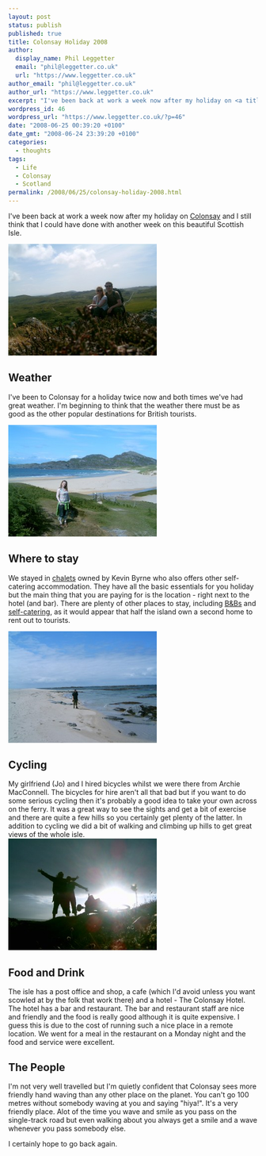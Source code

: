 ```yaml
---
layout: post
status: publish
published: true
title: Colonsay Holiday 2008
author:
  display_name: Phil Leggetter
  email: "phil@leggetter.co.uk"
  url: "https://www.leggetter.co.uk"
author_email: "phil@leggetter.co.uk"
author_url: "https://www.leggetter.co.uk"
excerpt: "I've been back at work a week now after my holiday on <a title=\"Colonsay\" href=\"http://www.colonsay.org.uk/\">Colonsay</a> and I still think that I could have done with another week on this beautiful Scottish Isle.\r\n\r\n<a href=\"https://www.leggetter.co.uk/wp-content/uploads/2008/06/suc31237.jpg\"><img class=\"aligncenter size-medium wp-image-47\" title=\"Jo and I on a hill on Colonsay\" src=\"https://www.leggetter.co.uk/wp-content/uploads/2008/06/suc31237-300x225.jpg\" alt=\"\" width=\"300\" height=\"225\" /></a>\r\n"
wordpress_id: 46
wordpress_url: "https://www.leggetter.co.uk/?p=46"
date: "2008-06-25 00:39:20 +0100"
date_gmt: "2008-06-24 23:39:20 +0100"
categories:
  - thoughts
tags:
  - Life
  - Colonsay
  - Scotland
permalink: /2008/06/25/colonsay-holiday-2008.html
---
```


<p>I've been back at work a week now after my holiday on <a title="Colonsay" href="http://www.colonsay.org.uk/">Colonsay</a> and I still think that I could have done with another week on this beautiful Scottish Isle.</p>
<p><a href="/wp-content/uploads/2008/06/suc31237.jpg"><img class="aligncenter size-medium wp-image-47" title="Jo and I on a hill on Colonsay" src="/wp-content/uploads/2008/06/suc31237-300x225.jpg" alt="" width="300" height="225" /></a><br />
<a id="more"></a><a id="more-46"></a></p>
<h2>Weather</h2>
<p>I've been to Colonsay for a holiday twice now and both times we've had great weather. I'm beginning to think that the weather there must be as good as the other popular destinations for British tourists.</p>
<p><a href="/wp-content/uploads/2008/06/suc31321.jpg"><img class="aligncenter size-medium wp-image-50" title="Jo at Kiloran Bay" src="/wp-content/uploads/2008/06/suc31321-300x225.jpg" alt="" width="300" height="225" /></a></p>
<h2>Where to stay</h2>
<p>We stayed in <a href="http://www.colonsay.org.uk/newother/chalets.html">chalets</a> owned by Kevin Byrne who also offers other self-catering accommodation. They have all the basic essentials for you holiday but the main thing that you are paying for is the location - right next to the hotel (and bar). There are plenty of other places to stay, including <a href="http://www.colonsay.org.uk/hotelghouse.html">B&amp;Bs</a> and <a href="http://www.colonsay.org.uk/otheracc.html">self-catering</a>, as it would appear that half the island own a second home to rent out to tourists.</p>
<p><a href="/wp-content/uploads/2008/06/suc31314.jpg"><img class="aligncenter size-medium wp-image-49" title="Me on one of the many beautiful beaches" src="/wp-content/uploads/2008/06/suc31314-300x225.jpg" alt="" width="300" height="225" /></a></p>
<h2>Cycling</h2>
<p>My girlfriend (Jo) and I hired bicycles whilst we were there from Archie MacConnell. The bicycles for hire aren't all that bad but if you want to do some serious cycling then it's probably a good idea to take your own across on the ferry.  It was a great way to see the sights and get a bit of exercise and there are quite a few hills so you certainly get plenty of the latter. In addition to cycling we did a bit of walking and climbing up hills to get great views of the whole isle.<br />
<a href="/wp-content/uploads/2008/06/suc31259.jpg"><img class="aligncenter size-medium wp-image-48" title="Colonsay Sunset" src="/wp-content/uploads/2008/06/suc31259-300x225.jpg" alt="" width="300" height="225" /></a></p>
<h2>Food and Drink</h2>
<p>The isle has a post office and shop, a cafe (which I'd avoid unless you want scowled at by the folk that work there) and a hotel - The Colonsay Hotel. The hotel has a bar and restaurant. The bar and restaurant staff are nice and friendly and the food is really good although it is quite expensive. I guess this is due to the cost of running such a nice place in a remote location. We went for a meal in the restaurant on a Monday night and the food and service were excellent.</p>
<h2>The People</h2>
<p>I'm not very well travelled but I'm quietly confident that Colonsay sees more friendly hand waving than any other place on the planet. You can't go 100 metres without somebody waving at you and saying "hiya!". It's a very friendly place. Alot of the time you wave and smile as you pass on the single-track road but even walking about you always get a smile and a wave whenever you pass somebody else.</p>
<p>I certainly hope to go back again.</p>
